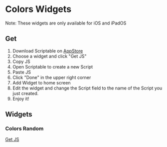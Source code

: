 # Colors Widgets
Note: These widgets are only available for iOS and iPadOS
## Get
1. Download Scriptable on [AppStore](https://apps.apple.com/tw/app/scriptable/id1405459188)
2. Choose a widget and click "Get JS"
3. Copy JS
4. Open Scriptable to create a new Script
5. Paste JS
6. Click "Done" in the upper right corner
7. Add Widget to home screen
8. Edit the widget and change the Script field to the name of the Script you just created.
9. Enjoy it!
## Widgets
### Colors Random
[Get JS](https://github.com/EricHsia7/colors/blob/main/widgets/js/colors_random.js)
